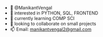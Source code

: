- 👋 @ManikantVengal
- 👀 interested in PYTHON, SQL, FRONTEND
- 🌱 currently learning COMP SCI
- 📌 looking to collaborate on small projects
- 📫 Email: manikantvengal2@gmail.com


<!---
ManikantVengal/ManikantVengal is a ✨ special ✨ repository because its `README.md` (this file) appears on your GitHub profile.
You can click the Preview link to take a look at your changes.
--->

